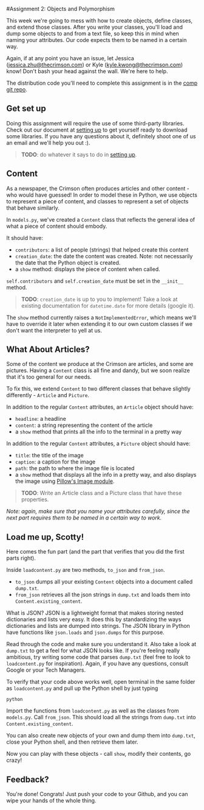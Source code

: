  #Assignment 2: Objects and Polymorphism

This week we're going to mess with how to create objects, define classes, and extend those classes. After you write your classes, you'll load and dump some objects to and from a text file, so keep this in mind when naming your attributes. Our code expects them to be named in a certain way.

Again, if at any point you have an issue, let Jessica (jessica.zhu@thecrimson.com) or Kyle (kyle.kwong@thecrimson.com) know! Don't bash your head against the wall. We're here to help.

The distribution code you'll need to complete this assignment is in the [comp git repo](https://github.com/harvard-crimson/comp).

## Get set up
Doing this assignment will require the use of some third-party libraries. Check out our document at [setting up](https://github.com/harvard-crimson/comp/blob/master/general/setting_up.md) to get yourself ready to download some libraries. If you have any questions about it, definitely shoot one of us an email and we'll help you out :).

> __TODO__: do whatever it says to do in [setting up](https://github.com/harvard-crimson/comp/blob/master/general/setting_up.md).

## Content
As a newspaper, the Crimson often produces articles and other content - who would have guessed! In order to model these in Python, we use objects to represent a piece of content, and classes to represent a set of objects that behave similarly.

In `models.py`, we've created a `Content` class that reflects the general idea of what a piece of content should embody.

It should have:

- `contributors`: a list of people (strings) that helped create this content 
- `creation_date`: the date the content was created.  Note: not necessarily the date that the Python object is created. 
- a `show` method: displays the piece of content when called.

`self.contributors` and `self.creation_date` must be set in the `__init__` method.

> __TODO__: `creation_date` is up to you to implement! Take a look at existing documentation for `datetime.date` for more details (google it). 

The `show` method currently raises a `NotImplementedError`, which means we'll have to override it later when extending it to our own custom classes if we don't want the interpreter to yell at us.

## What About Articles?
Some of the content we produce at the Crimson are articles, and some are pictures. Having a `Content` class is all fine and dandy, but we soon realize that it's too general for our needs.

To fix this, we extend `Content` to two different classes that behave slightly differently - `Article` and `Picture`. 

In addition to the regular `Content` attributes, an `Article` object should have:

- `headline`: a headline
- `content`: a string representing the content of the article
- a `show` method that prints all the info to the terminal in a pretty way

In addition to the regular `Content` attributes, a `Picture` object should have:

- `title`: the title of the image
- `caption`: a caption for the image
- `path`: the path to where the image file is located
- a `show` method that displays all the info in a pretty way, and also displays the image using [Pillow's Image module](http://pillow.readthedocs.org/en/latest/reference/Image.html). 

> __TODO__: Write an Article class and a Picture class that have these properties.

_Note: again, make sure that you name your attributes carefully, since the next part requires them to be named in a certain way to work._

## Load me up, Scotty!
Here comes the fun part (and the part that verifies that you did the first parts right).

Inside `loadcontent.py` are two methods, `to_json` and `from_json`. 

- `to_json` dumps all your existing `Content` objects into a document called `dump.txt`.
- `from_json` retrieves all the json strings in `dump.txt` and loads them into `Content.existing_content`.

What is JSON? JSON is a lightweight format that makes storing nested dictionaries and lists very easy. It does this by standardizing the ways dictionaries and lists are dumped into strings. The JSON library in Python have functions like `json.loads` and `json.dumps` for this purpose.

Read through the code and make sure you understand it. Also take a look at `dump.txt` to get a feel for what JSON looks like. If you're feeling really ambitious, try writing some code that parses `dump.txt` (feel free to look to `loadcontent.py` for inspiration). Again, if you have any questions, consult Google or your Tech Managers.

To verify that your code above works well, open terminal in the same folder as `loadcontent.py` and pull up the Python shell by just typing

    python

Import the functions from `loadcontent.py` as well as the classes from `models.py`. Call `from_json`. This should load all the strings from `dump.txt` into `Content.existing_content`.

You can also create new objects of your own and dump them into `dump.txt`, close your Python shell, and then retrieve them later.

Now you can play with these objects - call `show`, modify their contents, go crazy! 

## Feedback?
You're done! Congrats! Just push your code to your Github, and you can wipe your hands of the whole thing.
